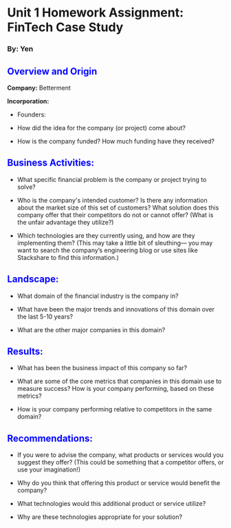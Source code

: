 # Unit 1 Homework Assignment: FinTech Case Study
### By: Yen

## <span style="color:blue">Overview and Origin</span>

**Company:** Betterment

**Incorporation:**

* Founders: 

* How did the idea for the company (or project) come about?

* How is the company funded? How much funding have they received?


## <span style="color:blue">Business Activities:</span>

* What specific financial problem is the company or project trying to solve?

* Who is the company's intended customer?  Is there any information about the market size of this set of customers?
What solution does this company offer that their competitors do not or cannot offer? (What is the unfair advantage they utilize?)

* Which technologies are they currently using, and how are they implementing them? (This may take a little bit of sleuthing–– you may want to search the company’s engineering blog or use sites like Stackshare to find this information.)


## <span style="color:blue">Landscape:</span>

* What domain of the financial industry is the company in?

* What have been the major trends and innovations of this domain over the last 5-10 years?

* What are the other major companies in this domain?


## <span style="color:blue">Results:</span>

* What has been the business impact of this company so far?

* What are some of the core metrics that companies in this domain use to measure success? How is your company performing, based on these metrics?

* How is your company performing relative to competitors in the same domain?


## <span style="color:blue">Recommendations:</span> 

* If you were to advise the company, what products or services would you suggest they offer? (This could be something that a competitor offers, or use your imagination!)

* Why do you think that offering this product or service would benefit the company?

* What technologies would this additional product or service utilize?

* Why are these technologies appropriate for your solution?
